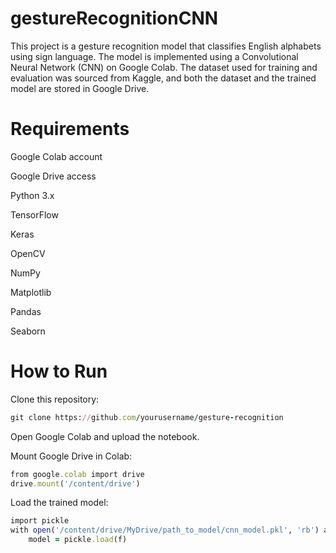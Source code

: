 # gestureRecognitionCNN
This project is a gesture recognition model that classifies English alphabets using sign language. The model is implemented using a Convolutional Neural Network (CNN) on Google Colab. The dataset used for training and evaluation was sourced from Kaggle, and both the dataset and the trained model are stored in Google Drive.
# Requirements

Google Colab account

Google Drive access

Python 3.x

TensorFlow

Keras

OpenCV

NumPy

Matplotlib

Pandas

Seaborn

# How to Run

Clone this repository:

```ruby
git clone https://github.com/yourusername/gesture-recognition
```

Open Google Colab and upload the notebook.

Mount Google Drive in Colab:

```ruby
from google.colab import drive
drive.mount('/content/drive')
```

Load the trained model:

```ruby
import pickle
with open('/content/drive/MyDrive/path_to_model/cnn_model.pkl', 'rb') as f:
    model = pickle.load(f)
```

